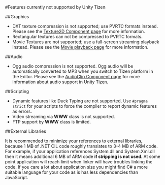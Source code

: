 #Features currently not supported by Unity Tizen

##Graphics

* DXT texture compression is not supported; use PVRTC formats instead. Please see the [Texture2D Component page](class-TextureImporter) for more information.
* Rectangular textures can not be compressed to PVRTC formats.
* Movie Textures are not supported; use a full-screen streaming playback instead. Please see the [Movie playback page](class-MovieTexture) for more information.


##Audio

* Ogg audio compression is not supported. Ogg audio will be automatically converted to MP3 when you switch to Tizen platform in the Editor. Please see the [AudioClip Component page](class-AudioClip) for more information about audio support in Unity Tizen.


##Scripting

* Dynamic features like Duck Typing are not supported. Use `#pragma strict` for your scripts to force the compiler to report dynamic features as errors.
* Video streaming via __WWW__ class is not supported.
* FTP support by __WWW__ class is limited.



##External Libraries

It is recommended to minimize your references to external libraries, because 1 MB of .NET CIL code roughly translates to 3-4 MB of ARM code. For example, if your application references System.dll and System.Xml.dll then it means additional 6 MB of ARM code **if stripping is not used**. At some point application will reach limit when linker will have troubles linking the code. If you care a lot about application size you might find C# a more suitable language for your code as is has less dependencies than JavaScript.
